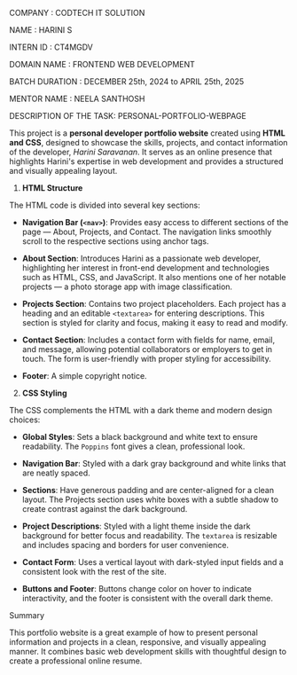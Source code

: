 
COMPANY : CODTECH IT SOLUTION

NAME : HARINI S

INTERN ID : CT4MGDV

DOMAIN NAME : FRONTEND WEB DEVELOPMENT

BATCH DURATION : DECEMBER 25th, 2024 to APRIL 25th, 2025

MENTOR NAME : NEELA SANTHOSH

DESCRIPTION OF THE TASK: PERSONAL-PORTFOLIO-WEBPAGE

This project is a **personal developer portfolio website** created using **HTML and CSS**, designed to showcase the skills, projects, and contact information of the developer, *Harini Saravanan*. It serves as an online presence that highlights Harini's expertise in web development and provides a structured and visually appealing layout.

1. **HTML Structure**

The HTML code is divided into several key sections:

- **Navigation Bar (`<nav>`)**: Provides easy access to different sections of the page — About, Projects, and Contact. The navigation links smoothly scroll to the respective sections using anchor tags.

- **About Section**: Introduces Harini as a passionate web developer, highlighting her interest in front-end development and technologies such as HTML, CSS, and JavaScript. It also mentions one of her notable projects — a photo storage app with image classification.

- **Projects Section**: Contains two project placeholders. Each project has a heading and an editable `<textarea>` for entering descriptions. This section is styled for clarity and focus, making it easy to read and modify.

- **Contact Section**: Includes a contact form with fields for name, email, and message, allowing potential collaborators or employers to get in touch. The form is user-friendly with proper styling for accessibility.

- **Footer**: A simple copyright notice.

2. **CSS Styling**

The CSS complements the HTML with a dark theme and modern design choices:

- **Global Styles**: Sets a black background and white text to ensure readability. The `Poppins` font gives a clean, professional look.

- **Navigation Bar**: Styled with a dark gray background and white links that are neatly spaced.

- **Sections**: Have generous padding and are center-aligned for a clean layout. The Projects section uses white boxes with a subtle shadow to create contrast against the dark background.

- **Project Descriptions**: Styled with a light theme inside the dark background for better focus and readability. The `textarea` is resizable and includes spacing and borders for user convenience.

- **Contact Form**: Uses a vertical layout with dark-styled input fields and a consistent look with the rest of the site.

- **Buttons and Footer**: Buttons change color on hover to indicate interactivity, and the footer is consistent with the overall dark theme.

Summary

This portfolio website is a great example of how to present personal information and projects in a clean, responsive, and visually appealing manner. It combines basic web development skills with thoughtful design to create a professional online resume.

